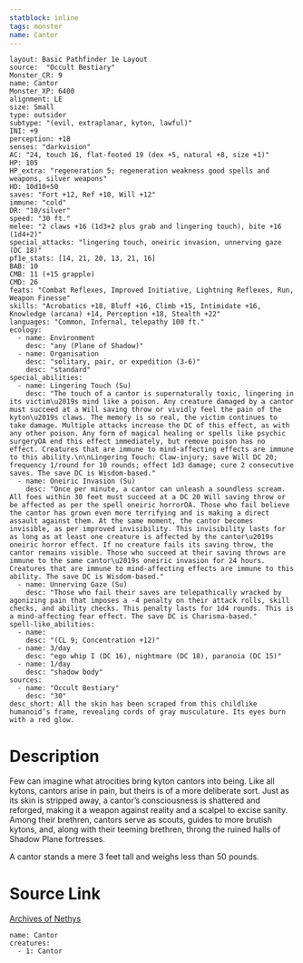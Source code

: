 ```yaml
---
statblock: inline
tags: monster
name: Cantor
---
```

```statblock
layout: Basic Pathfinder 1e Layout
source:  "Occult Bestiary"
Monster_CR: 9
name: Cantor
Monster_XP: 6400
alignment: LE
size: Small
type: outsider
subtype: "(evil, extraplanar, kyton, lawful)"
INI: +9
perception: +18
senses: "darkvision"
AC: "24, touch 16, flat-footed 19 (dex +5, natural +8, size +1)"
HP: 105
HP_extra: "regeneration 5; regeneration weakness good spells and weapons, silver weapons"
HD: 10d10+50
saves: "Fort +12, Ref +10, Will +12"
immune: "cold"
DR: "10/silver"
speed: "30 ft."
melee: "2 claws +16 (1d3+2 plus grab and lingering touch), bite +16 (1d4+2)"
special_attacks: "lingering touch, oneiric invasion, unnerving gaze (DC 18)"
pf1e_stats: [14, 21, 20, 13, 21, 16]
BAB: 10
CMB: 11 (+15 grapple)
CMD: 26
feats: "Combat Reflexes, Improved Initiative, Lightning Reflexes, Run, Weapon Finesse"
skills: "Acrobatics +18, Bluff +16, Climb +15, Intimidate +16, Knowledge (arcana) +14, Perception +18, Stealth +22"
languages: "Common, Infernal, telepathy 100 ft."
ecology:
  - name: Environment
    desc: "any (Plane of Shadow)"
  - name: Organisation
    desc: "solitary, pair, or expedition (3-6)"
    desc: "standard"
special_abilities:
  - name: Lingering Touch (Su)
    desc: "The touch of a cantor is supernaturally toxic, lingering in its victim\u2019s mind like a poison. Any creature damaged by a cantor must succeed at a Will saving throw or vividly feel the pain of the kyton\u2019s claws. The memory is so real, the victim continues to take damage. Multiple attacks increase the DC of this effect, as with any other poison. Any form of magical healing or spells like psychic surgeryOA end this effect immediately, but remove poison has no effect. Creatures that are immune to mind-affecting effects are immune to this ability.\n\nLingering Touch: Claw-injury; save Will DC 20; frequency 1/round for 10 rounds; effect 1d3 damage; cure 2 consecutive saves. The save DC is Wisdom-based."
  - name: Oneiric Invasion (Su)
    desc: "Once per minute, a cantor can unleash a soundless scream. All foes within 30 feet must succeed at a DC 20 Will saving throw or be affected as per the spell oneiric horrorOA. Those who fail believe the cantor has grown even more terrifying and is making a direct assault against them. At the same moment, the cantor becomes invisible, as per improved invisibility. This invisibility lasts for as long as at least one creature is affected by the cantor\u2019s oneiric horror effect. If no creature fails its saving throw, the cantor remains visible. Those who succeed at their saving throws are immune to the same cantor\u2019s oneiric invasion for 24 hours. Creatures that are immune to mind-affecting effects are immune to this ability. The save DC is Wisdom-based."
  - name: Unnerving Gaze (Su)
    desc: "Those who fail their saves are telepathically wracked by agonizing pain that imposes a -4 penalty on their attack rolls, skill checks, and ability checks. This penalty lasts for 1d4 rounds. This is a mind-affecting fear effect. The save DC is Charisma-based."
spell-like_abilities:
  - name:
    desc: "(CL 9; Concentration +12)"
  - name: 3/day
    desc: "ego whip I (DC 16), nightmare (DC 18), paranoia (DC 15)"
  - name: 1/day
    desc: "shadow body"
sources:
  - name: "Occult Bestiary"
    desc: "30"
desc_short: All the skin has been scraped from this childlike humanoid’s frame, revealing cords of gray musculature. Its eyes burn with a red glow.
```
# Description
Few can imagine what atrocities bring kyton cantors into being. Like all kytons, cantors arise in pain, but theirs is of a more deliberate sort. Just as its skin is stripped away, a cantor’s consciousness is shattered and reforged, making it a weapon against reality and a scalpel to excise sanity. Among their brethren, cantors serve as scouts, guides to more brutish kytons, and, along with their teeming brethren, throng the ruined halls of Shadow Plane fortresses.

A cantor stands a mere 3 feet tall and weighs less than 50 pounds.
# Source Link
[Archives of Nethys](https://aonprd.com/MonsterDisplay.aspx?ItemName=Cantor)
```encounter-table
name: Cantor
creatures:
  - 1: Cantor
```
